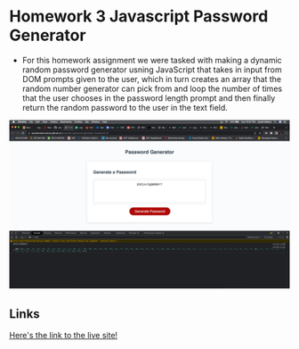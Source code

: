# Homework 3 Javascript Password Generator

* For this homework assignment we were tasked with making a dynamic random password generator usning JavaScript that takes in input from DOM prompts given to the user, which in turn creates an array that the random number generator can pick from and loop the number of times that the user chooses in the password length prompt and then finally return the random password to the user in the text field. 

![Here's a link to a screenshot of the working website.](./assets/images/live-password-site-demo.png)

## Links

[Here's the link to the live site!](https://jacobdnelsonstone.github.io/javascript-password-generator/)

